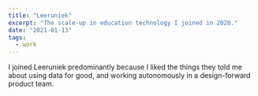 ```yaml
---
title: "Leeruniek"
excerpt: "The scale-up in education technology I joined in 2020."
date: "2021-01-13"
tags:
  - work 
---
```

I joined Leeruniek predominantly because I liked the things they told me about using data for good, and working autonomously in a design-forward product team.